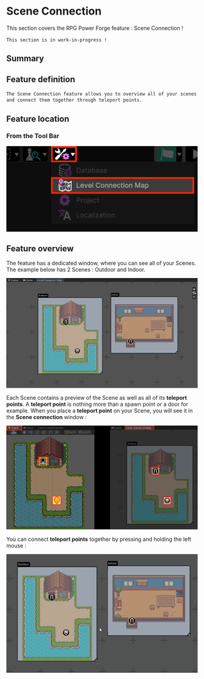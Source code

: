 # Scene Connection
This section covers the RPG Power Forge feature : Scene Connection !

```admonish warning title="I'm on it..."
This section is in work-in-progress ! 
```

## Summary

## Feature definition
```admonish summary title="Scene Connection"
The Scene Connection feature allows you to overview all of your scenes and connect them together through teleport points.
```


## Feature location

### From the Tool Bar

![window_location2.png](../../../../media/user_manual/data_management/scene_connection/location.png)

## Feature overview

The feature has a dedicated window, where you can see all of your Scenes. The example below has 2 Scenes : Outdoor and Indoor.

![window_location2.png](../../../../media/user_manual/data_management/scene_connection/overview.png)

Each Scene contains a preview of the Scene as well as all of its **teleport points**. A **teleport point** is nothing more than a spawn point or a door for example. When you place a **teleport point** on your Scene, you will see it in the **Scene connection** window :

![window_location2.png](../../../../media/user_manual/data_management/scene_connection/overview2.png)

You can connect **teleport points** together by pressing and holding the left mouse :

![window_location2.png](../../../../media/user_manual/data_management/scene_connection/link.gif)